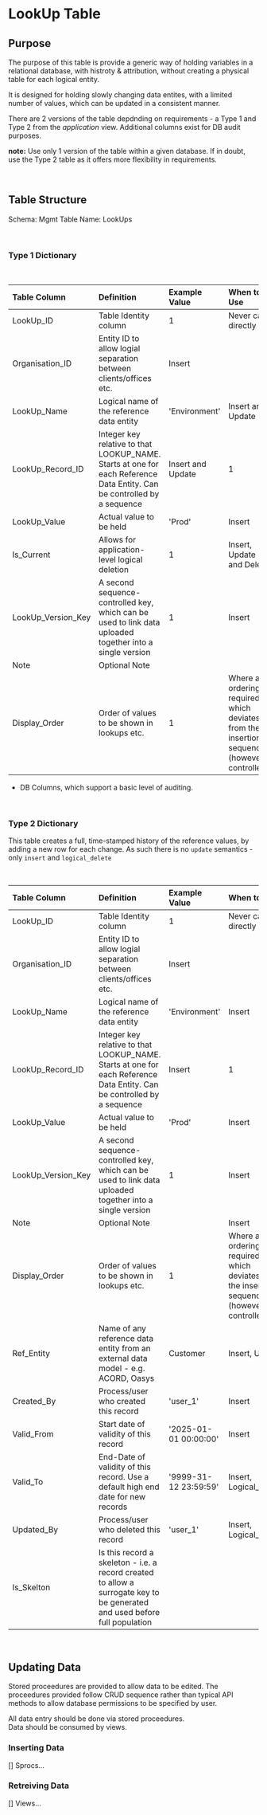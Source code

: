 # LookUp Table

## Purpose

The purpose of this table is provide a generic way of holding variables in a relational database, with histroty & attribution, without creating a physical table for each logical entity. 

It is designed for holding slowly changing data entites, with a limited number of values, which can be updated in a consistent manner. 

There are 2 versions of the table depdnding on requirements - a Type 1 and Type 2 from the _application_ view. 
Additional columns exist for DB audit purposes. 

**note:** Use only 1 version of the table within a given database. If in doubt, use the Type 2 table as it offers more flexibility in requirements. 

<br> 

## Table Structure

Schema: Mgmt
Table Name: LookUps


<br> 

### Type 1 Dictionary 

<br>

|Table Column|Definition|Example Value|When to Use|
|:---|:---|:---|:---|
|LookUp_ID|	Table Identity column	|1| Never call directly|
|Organisation_ID|Entity ID to allow logial separation between clients/offices etc.|Insert|
|LookUp_Name|Logical name of the reference data entity|'Environment'|Insert and Update|	
|LookUp_Record_ID|Integer key relative to that LOOKUP_NAME. Starts at one for each Reference Data Entity. Can be controlled by a sequence|Insert and Update|1|
|LookUp_Value|Actual value to be held|'Prod'|Insert|
|Is_Current|Allows for application-level logical deletion|1|Insert, Update and Delete|		
|LookUp_Version_Key|A second sequence-controlled key, which can be used to link data uploaded together into a single version|1|Insert|
|Note|Optional Note|||
|Display_Order|Order of values to be shown in lookups etc.|1|Where an ordering is required, which deviates from the insertion sequence (however controlled)|

+ DB Columns, which support a basic level of auditing.

<br>


### Type 2 Dictionary 

This table creates a full, time-stamped history of the reference values, by adding a new row for each change. 
As such there is no `update` semantics - only `insert` and `logical_delete`

<br>

|Table Column|Definition|Example Value|When to Use|
|:---|:---|:---|:---|
|LookUp_ID|	Table Identity column	|1| Never call directly|
|Organisation_ID|Entity ID to allow logial separation between clients/offices etc.|Insert|
|LookUp_Name|Logical name of the reference data entity|'Environment'|Insert|	
|LookUp_Record_ID|Integer key relative to that LOOKUP_NAME. Starts at one for each Reference Data Entity. Can be controlled by a sequence|Insert|1|
|LookUp_Value|Actual value to be held|'Prod'|Insert|
|LookUp_Version_Key|A second sequence-controlled key, which can be used to link data uploaded together into a single version|1|Insert|
|Note|Optional Note||Insert|
|Display_Order|Order of values to be shown in lookups etc.|1|Where an ordering is required, which deviates from the insertion sequence (however controlled)|
|Ref_Entity|Name of any reference data entity from an external data model - e.g. ACORD, Oasys|Customer|Insert, Update|	
|Created_By|Process/user who created this record|'user_1'|Insert|
|Valid_From|Start date of validity of this record|'2025-01-01 00:00:00' |Insert|
|Valid_To|End-Date of validity of this record. Use a default high end date for new records|'9999-31-12 23:59:59'|Insert, Logical_Delete|
|Updated_By|Process/user who deleted this record|'user_1'|Insert, Logical_Delete|
|Is_Skelton|Is this record a skeleton - i.e. a record created to allow a surrogate key to be generated and used before full population|

<br>


## Updating Data

Stored proceedures are provided to allow data to be edited. 
The proceedures provided follow CRUD sequence rather than typical API methods to allow database permissions to be specified by user. 

All data entry should be done via stored proceedures.  
Data should be consumed by views. 



### Inserting Data

[] Sprocs...



### Retreiving Data

[] Views... 















